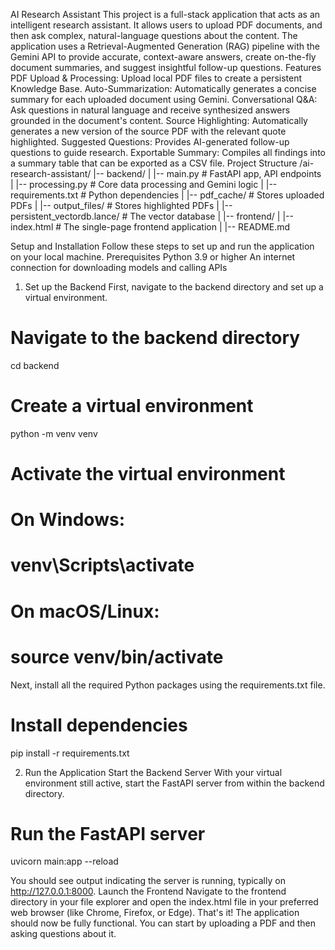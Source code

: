 AI Research Assistant
This project is a full-stack application that acts as an intelligent research assistant. It allows users to upload PDF documents, and then ask complex, natural-language questions about the content. The application uses a Retrieval-Augmented Generation (RAG) pipeline with the Gemini API to provide accurate, context-aware answers, create on-the-fly document summaries, and suggest insightful follow-up questions.
Features
PDF Upload & Processing: Upload local PDF files to create a persistent Knowledge Base.
Auto-Summarization: Automatically generates a concise summary for each uploaded document using Gemini.
Conversational Q&A: Ask questions in natural language and receive synthesized answers grounded in the document's content.
Source Highlighting: Automatically generates a new version of the source PDF with the relevant quote highlighted.
Suggested Questions: Provides AI-generated follow-up questions to guide research.
Exportable Summary: Compiles all findings into a summary table that can be exported as a CSV file.
Project Structure
/ai-research-assistant/
|-- backend/
|   |-- main.py             # FastAPI app, API endpoints
|   |-- processing.py       # Core data processing and Gemini logic
|   |-- requirements.txt    # Python dependencies
|   |-- pdf_cache/          # Stores uploaded PDFs
|   |-- output_files/       # Stores highlighted PDFs
|   |-- persistent_vectordb.lance/ # The vector database
|
|-- frontend/
|   |-- index.html          # The single-page frontend application
|
|-- README.md


Setup and Installation
Follow these steps to set up and run the application on your local machine.
Prerequisites
Python 3.9 or higher
An internet connection for downloading models and calling APIs
1. Set up the Backend
First, navigate to the backend directory and set up a virtual environment.
# Navigate to the backend directory
cd backend

# Create a virtual environment
python -m venv venv

# Activate the virtual environment
# On Windows:
# venv\Scripts\activate
# On macOS/Linux:
# source venv/bin/activate


Next, install all the required Python packages using the requirements.txt file.
# Install dependencies
pip install -r requirements.txt


2. Run the Application
Start the Backend Server
With your virtual environment still active, start the FastAPI server from within the backend directory.
# Run the FastAPI server
uvicorn main:app --reload


You should see output indicating the server is running, typically on http://127.0.0.1:8000.
Launch the Frontend
Navigate to the frontend directory in your file explorer and open the index.html file in your preferred web browser (like Chrome, Firefox, or Edge).
That's it! The application should now be fully functional. You can start by uploading a PDF and then asking questions about it.
